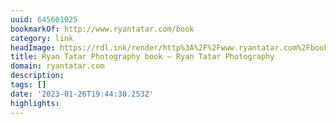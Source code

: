 ```yaml
---
uuid: 645601025
bookmarkOf: http://www.ryantatar.com/book
category: link
headImage: https://rdl.ink/render/http%3A%2F%2Fwww.ryantatar.com%2Fbook
title: Ryan Tatar Photography book — Ryan Tatar Photography
domain: ryantatar.com
description:
tags: []
date: '2023-01-26T19:44:30.253Z'
highlights:
---
```





